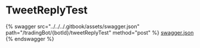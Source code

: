 # TweetReplyTest

{% swagger src="../../../.gitbook/assets/swagger.json" path="/tradingBot/{botId}/tweetReplyTest" method="post" %}
[swagger.json](../../../.gitbook/assets/swagger.json)
{% endswagger %}
